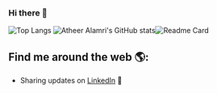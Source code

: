 ### Hi there 👋
![Top Langs](https://github-readme-stats.vercel.app/api/top-langs?username=AtheerAlamri&theme=swift&layout=compact) ![Atheer Alamri's GitHub stats](https://github-readme-stats.vercel.app/api?username=AtheerAlamri&theme=swift&&hide=contribs,prs&show_icons=true)![Readme Card](https://github-readme-stats.vercel.app/api/pin/?username=AtheerAlamri&theme=swift&repo=github-readme-stats)


## Find me around the web 🌎: 
- Sharing updates on <a href="https://www.linkedin.com/in/atheer-alamri-ba842a21b">LinkedIn</a> 💼
